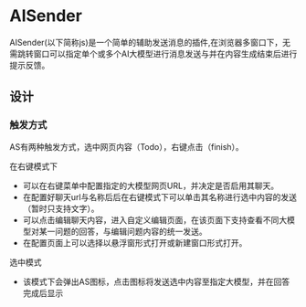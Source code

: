 # AISender

AISender(以下简称js)是一个简单的辅助发送消息的插件,在浏览器多窗口下，无需跳转窗口可以指定单个或多个AI大模型进行消息发送与并在内容生成结束后进行提示反馈。

## 设计

### 触发方式

AS有两种触发方式，选中网页内容（Todo），右键点击（finish）。

在右键模式下

- 可以在右键菜单中配置指定的大模型网页URL，并决定是否启用其聊天。
- 在配置好聊天url与名称后后在右键模式下可以单击其名称进行选中内容的发送（暂时只支持文字）。
- 可以点击编辑聊天内容，进入自定义编辑页面，在该页面下支持查看不同大模型对某一问题的回答，与编辑问题内容的统一发送。
- 在配置页面上可以选择以悬浮窗形式打开或新建窗口形式打开。

选中模式

- 该模式下会弹出AS图标，点击图标将发送选中内容至指定大模型，并在回答完成后显示

  






